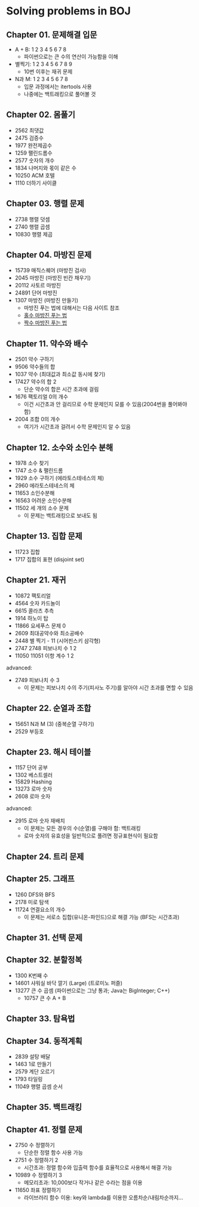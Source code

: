 # Solving problems in BOJ

## Chapter 01. 문제해결 입문

* A + B: 1 2 3 4 5 6 7 8
  * 파이썬으로는 큰 수의 연산이 가능함을 이해
* 별찍기: 1 2 3 4 5 6 7 8 9
  * 10번 이후는 재귀 문제
* N과 M: 1 2 3 4 5 6 7 8
  * 입문 과정에서는 itertools 사용
  * 나중에는 백트래킹으로 풀어볼 것

## Chapter 02. 몸풀기

* 2562 최댓값
* 2475 검증수
* 1977 완전제곱수
* 1259 팰린드롬수
* 2577 숫자의 개수
* 1834 나머지와 몫이 같은 수
* 10250 ACM 호텔
* 1110 더하기 사이클

## Chapter 03. 행렬 문제

* 2738 행렬 덧셈
* 2740 행렬 곱셈
* 10830 행렬 제곱

## Chapter 04. 마방진 문제

* 15739 매직스퀘어 (마방진 검사)
* 2045 마방진 (마방진 빈칸 채우기)
* 20112 사토르 마방진
* 24891 단어 마방진
* 1307 마방진 (마방진 만들기)
  * 마방진 푸는 법에 대해서는 다음 사이트 참조
  * [홀수 마방진 푸는 법](https://m.blog.naver.com/PostView.naver?isHttpsRedirect=true&blogId=6711ko&logNo=220826025482)
  * [짝수 마방진 푸는 법](https://m.blog.naver.com/askmrkwon/220768685076)

## Chapter 11. 약수와 배수

* 2501 약수 구하기
* 9506 약수들의 합
* 1037 약수 (최대값과 최소값 동시에 찾기)
* 17427 약수의 합 2
  * 단순 약수의 합은 시간 초과에 걸림
* 1676 팩토리얼 0의 개수
  * 이건 시간초과 안 걸리므로 수학 문제인지 모를 수 있음(2004번을 풀어봐야 함)
* 2004 조합 0의 개수
  * 여기가 시간초과 걸려서 수학 문제인지 알 수 있음

## Chapter 12. 소수와 소인수 분해

* 1978 소수 찾기
* 1747 소수 & 팰린드롬
* 1929 소수 구하기 (에라토스테네스의 체)
* 2960 에라토스테네스의 체
* 11653 소인수분해
* 16563 어려운 소인수분해
* 11502 세 개의 소수 문제
  * 이 문제는 백트래킹으로 보내도 됨

## Chapter 13. 집합 문제

* 11723 집합
* 1717 집합의 표현 (disjoint set)

## Chapter 21. 재귀

* 10872 팩토리얼
* 4564 숫자 카드놀이
* 6615 콜라츠 추측
* 1914 하노이 탑
* 11866 요세푸스 문제 0
* 2609 최대공약수와 최소공배수
* 2448 별 찍기 - 11 (시어핀스키 삼각형)
* 2747 2748 피보나치 수 1 2
* 11050 11051 이항 계수 1 2

advanced:

* 2749 피보나치 수 3
  * 이 문제는 피보나치 수의 주기(피사노 주기)를 알아야 시간 초과를 면할 수 있음

## Chapter 22. 순열과 조합

* 15651 N과 M (3) (중복순열 구하기)
* 2529 부등호

## Chapter 23. 해시 테이블

* 1157 단어 공부
* 1302 베스트셀러
* 15829 Hashing
* 13273 로마 숫자
* 2608 로마 숫자

advanced:

* 2915 로마 숫자 재배치
  * 이 문제는 모든 경우의 수(순열)를 구해야 함: 백트래킹
  * 로마 숫자의 유효성을 일반적으로 풀려면 정규표현식이 필요함

## Chapter 24. 트리 문제

## Chapter 25. 그래프

* 1260 DFS와 BFS
* 2178 미로 탐색
* 11724 연결요소의 개수
  * 이 문제는 서로소 집합(유니온-파인드)으로 해결 가능 (BFS는 시간초과)
  
## Chapter 31. 선택 문제

## Chapter 32. 분할정복

* 1300 K번째 수
* 14601 샤워실 바닥 깔기 (Large) (트로미노 퍼즐)
* 13277 큰 수 곱셈 (파이썬으로는 그냥 통과; Java는 BigInteger; C++)
  * 10757 큰 수 A + B

## Chapter 33. 탐욕법

## Chapter 34. 동적계획

* 2839 설탕 배달
* 1463 1로 만들기
* 2579 계단 오르기
* 1793 타일링
* 11049 행렬 곱셈 순서

## Chapter 35. 백트래킹

## Chapter 41. 정렬 문제

* 2750 수 정렬하기
  * 단순한 정렬 함수 사용 가능
* 2751 수 정렬하기 2
  * 시간초과: 정렬 함수와 입출력 함수를 효율적으로 사용해서 해결 가능
* 10989 수 정렬하기 3
  * 메모리초과: 10,000보다 작거나 같은 수라는 점을 이용
* 11650 좌표 정렬하기
  * 라이브러리 함수 이용: key와 lambda를 이용한 오름차순/내림차순까지...
